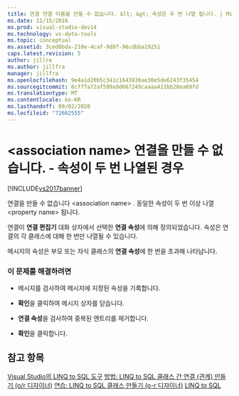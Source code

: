 ```yaml
---
title: 연결 연결 이름을 만들 수 없습니다. &lt; &gt; 속성은 두 번 나열 됩니다. | Microsoft Docs
ms.date: 11/15/2016
ms.prod: visual-studio-dev14
ms.technology: vs-data-tools
ms.topic: conceptual
ms.assetid: 3ced8bda-210e-4caf-9d8f-96cdbba19251
caps.latest.revision: 5
author: jillre
ms.author: jillfra
manager: jillfra
ms.openlocfilehash: 9e4a1d20b5c341c1643836ae30e5de6243f35454
ms.sourcegitcommit: 6cfffa72af599a9d667249caaaa411bb28ea69fd
ms.translationtype: MT
ms.contentlocale: ko-KR
ms.lasthandoff: 09/02/2020
ms.locfileid: "72662555"
---
```

# <a name="cannot-create-an-association-ltassociation-namegt---property-listed-twice"></a>&lt;association name&gt; 연결을 만들 수 없습니다. - 속성이 두 번 나열된 경우
[!INCLUDE[vs2017banner](../includes/vs2017banner.md)]

연결을 만들 수 없습니다 \<association name> . 동일한 속성이 두 번 이상 나열 \<property name> 됩니다.

 연결이 **연결 편집기** 대화 상자에서 선택한 **연결 속성**에 의해 정의되었습니다. 속성은 연결의 각 클래스에 대해 한 번만 나열될 수 있습니다.

 메시지의 속성은 부모 또는 자식 클래스의 **연결 속성**에 한 번을 초과해 나타납니다.

### <a name="to-resolve-this-condition"></a>이 문제를 해결하려면

- 메시지를 검사하여 메시지에 지정된 속성을 기록합니다.

- **확인**을 클릭하여 메시지 상자를 닫습니다.

- **연결 속성**을 검사하여 중복된 엔트리를 제거합니다.

- **확인**을 클릭합니다.

## <a name="see-also"></a>참고 항목
 [Visual Studio의 LINQ to SQL 도구](https://msdn.microsoft.com/library/a57e82d5-f7e4-4894-8add-3d9ba4fce186) [방법: LINQ to SQL 클래스 간 연결 (관계) 만들기 (o/r 디자이너)](../data-tools/how-to-create-an-association-relationship-between-linq-to-sql-classes-o-r-designer.md) [연습: LINQ to SQL 클래스 만들기 (o-r 디자이너)](https://msdn.microsoft.com/library/35aad4a4-2e8a-46e2-ae09-5fbfd333c233) [LINQ to SQL](https://msdn.microsoft.com/library/73d13345-eece-471a-af40-4cc7a2f11655)
